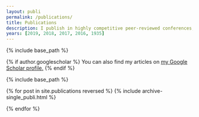 ```yaml
---
layout: publi
permalink: /publications/
title: Publications
description: I publish in highly competitive peer-reviewed conferences; SIGGRAPH, CHI, and UIST. In the field of HCI, SIGGRAPH, CHI, and UIST are the single most prestigious conferences, with lower acceptance rates and higher impact factors than any other venues. <span b style="color:DarkSlateBlue">Click on the pictures to watch the videos.</span> </b>
years: [2019, 2018, 2017, 2016, 1935]
---
```




{% include base_path %}

{% if author.googlescholar %}
  You can also find my articles on <u><a href="{{author.googlescholar}}">my Google Scholar profile</a>.</u>
{% endif %}

{% include base_path %}

{% for post in site.publications reversed %}
  {% include archive-single_publi.html %}

{% endfor %}
